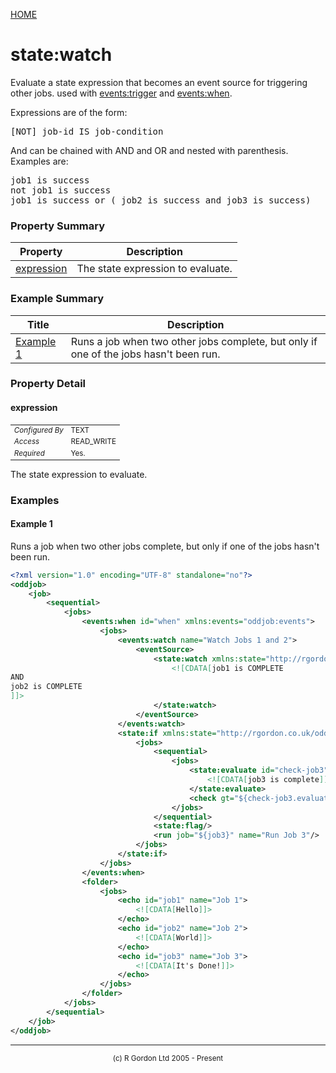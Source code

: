 [HOME](../../../../README.md)
# state:watch

Evaluate a state expression that becomes an event source for triggering other jobs.
used with [events:trigger](../../../../org/oddjob/events/Trigger.md) and [events:when](../../../../org/oddjob/events/When.md).


Expressions are of the form:


<pre>
[NOT] job-id IS job-condition
</pre>


And can be chained with AND and OR and nested with parenthesis. Examples are:


<pre>
job1 is success
not job1 is success
job1 is success or ( job2 is success and job3 is success)
</pre>

### Property Summary

| Property | Description |
| -------- | ----------- |
| [expression](#propertyexpression) | The state expression to evaluate. | 


### Example Summary

| Title | Description |
| ----- | ----------- |
| [Example 1](#example1) | Runs a job when two other jobs complete, but only if one of the jobs hasn't been run. |


### Property Detail
#### expression <a name="propertyexpression"></a>

<table style='font-size:smaller'>
      <tr><td><i>Configured By</i></td><td>TEXT</td></tr>
      <tr><td><i>Access</i></td><td>READ_WRITE</td></tr>
      <tr><td><i>Required</i></td><td>Yes.</td></tr>
</table>

The state expression to evaluate.


### Examples
#### Example 1 <a name="example1"></a>

Runs a job when two other jobs complete, but only if one of the jobs hasn't been run.

```xml
<?xml version="1.0" encoding="UTF-8" standalone="no"?>
<oddjob>
    <job>
        <sequential>
            <jobs>
                <events:when id="when" xmlns:events="oddjob:events">
                    <jobs>
                        <events:watch name="Watch Jobs 1 and 2">
                            <eventSource>
                                <state:watch xmlns:state="http://rgordon.co.uk/oddjob/state">
                                    <![CDATA[job1 is COMPLETE 
AND 
job2 is COMPLETE
]]>
                                </state:watch>
                            </eventSource>
                        </events:watch>
                        <state:if xmlns:state="http://rgordon.co.uk/oddjob/state">
                            <jobs>
                                <sequential>
                                    <jobs>
                                        <state:evaluate id="check-job3" name="Is Job 3 Complete">
                                            <![CDATA[job3 is complete]]>
                                        </state:evaluate>
                                        <check gt="${check-job3.evaluation.time}" value="${when.trigger.time}"/>
                                    </jobs>
                                </sequential>
                                <state:flag/>
                                <run job="${job3}" name="Run Job 3"/>
                            </jobs>
                        </state:if>
                    </jobs>
                </events:when>
                <folder>
                    <jobs>
                        <echo id="job1" name="Job 1">
                            <![CDATA[Hello]]>
                        </echo>
                        <echo id="job2" name="Job 2">
                            <![CDATA[World]]>
                        </echo>
                        <echo id="job3" name="Job 3">
                            <![CDATA[It's Done!]]>
                        </echo>
                    </jobs>
                </folder>
            </jobs>
        </sequential>
    </job>
</oddjob>

```



-----------------------

<div style='font-size: smaller; text-align: center;'>(c) R Gordon Ltd 2005 - Present</div>
